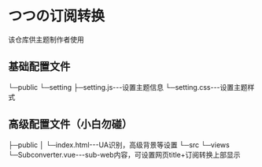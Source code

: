 # つつの订阅转换
该仓库供主题制作者使用

## 基础配置文件
└─public
   └─setting
     ├─setting.js---设置主题信息
     └─setting.css---设置主题样式
     

## 高级配置文件（小白勿碰）
├─public
│  └─index.html---UA识别，高级背景等设置
└─src
   └─views
      └─Subconverter.vue---sub-web内容，可设置网页title+订阅转换上部显示
